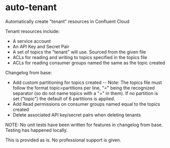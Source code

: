 # auto-tenant
Automatically create "tenant" resources in Confluent Cloud

Tenant resources include:
- A service account
- An API Key and Secret Pair
- A set of topics the "tenant" will use. Sourced from the given file
- ACLs for reading and writing to topics specified in the topics file
- ACLs for reading consumer groups named the same as the topic created

Changelog from base:
- Add custom partitioning for topics created
-- Note: The topics file must follow the format topic=partitions per line, "=" being the recognized separator (so do not name topics with a "=" in them). If no partition is set ("topic") the default of 6 partitions is applied.
- Add Read permissions on consumer groups named equal to the topics created
- Delete associated API key/secret pairs when deleting tenants

NOTE: No unit tests have been written for features in changelog from base. Testing has happened locally.

This is provided as is. No professional support is given.
